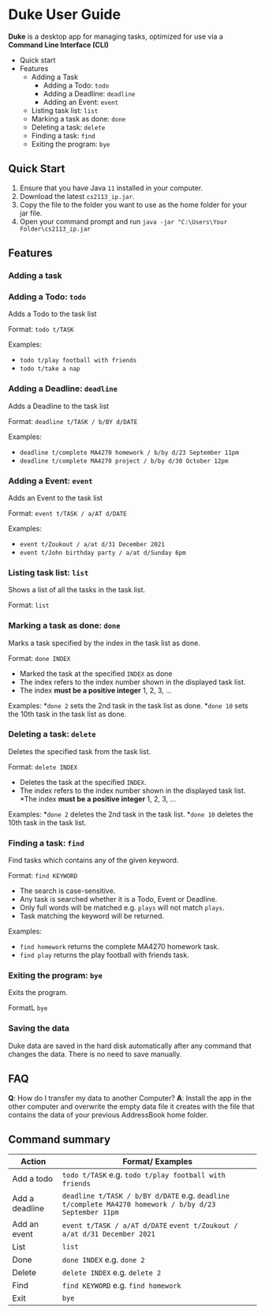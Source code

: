 # Duke User Guide

**Duke** is a desktop app for managing tasks, optimized for use via a
**Command Line Interface (CLI)**

* Quick start
* Features
    * Adding a Task
        * Adding a Todo: ```todo```
        * Adding a Deadline: ```deadline```
        * Adding an Event: ```event```
    * Listing task list: ```list```
    * Marking a task as done: ```done```
    * Deleting a task: ```delete```
    * Finding a task: ```find```
    * Exiting the program: ```bye```

## Quick Start
1. Ensure that you have Java ```11``` installed in your computer.
1. Download the latest ```cs2113_ip.jar```.
1. Copy the file to the folder you want to use as the home folder for your jar file.
1. Open your command prompt and run ```java -jar "C:\Users\Your Folder\cs2113_ip.jar```

## Features

### Adding a task

### Adding a Todo: ```todo```

Adds a Todo to the task list

Format: ```todo t/TASK```

Examples:
* ```todo t/play football with friends```
* ```todo t/take a nap```

### Adding a Deadline: ```deadline```

Adds a Deadline to the task list

Format: ```deadline t/TASK / b/BY d/DATE```

Examples:
* ```deadline t/complete MA4270 homework / b/by d/23 September 11pm```
* ```deadline t/complete MA4270 project / b/by d/30 October 12pm```

### Adding a Event: ```event```

Adds an Event to the task list

Format: ```event t/TASK / a/AT d/DATE```

Examples:
* ```event t/Zoukout / a/at d/31 December 2021```
* ```event t/John birthday party / a/at d/Sunday 6pm```

### Listing task list: ```list```

Shows a list of all the tasks in the task list.

Format: ```list```

### Marking a task as done: ```done```

Marks a task specified by the index in the task list as done.

Format: ```done INDEX```

* Marked the task at the specified ```INDEX``` as done
* The index refers to the index number shown in the displayed task list.
* The index **must be a positive integer** 1, 2, 3, ...

Examples:
*```done 2``` sets the 2nd task in the task list as done.
*```done 10``` sets the 10th task in the task list as done.

### Deleting a task: ```delete```

Deletes the specified task from the task list.

Format: ```delete INDEX```
* Deletes the task at the specified ```INDEX```.
* The index refers to the index number shown in the displayed task list.
*The index **must be a positive integer** 1, 2, 3, ...

Examples:
*```done 2``` deletes the 2nd task in the task list.
*```done 10``` deletes the 10th task in the task list.

### Finding a task: ```find```

Find tasks which contains any of the given keyword.

Format: ```find KEYWORD```
* The search is case-sensitive.
* Any task is searched whether it is a Todo, Event or Deadline.
* Only full words will be matched e.g. ```plays``` will not match ```plays```.
* Task matching the keyword will be returned.

Examples:
* ```find homework``` returns the complete MA4270 homework task.
* ```find play``` returns the play football with friends task.

### Exiting the program: ```bye```

Exits the program.

FormatL ```bye```

### Saving the data

Duke data are saved in the hard disk automatically after any command that changes the data. 
There is no need to save manually.

## FAQ
**Q**: How do I transfer my data to another Computer?
**A**: Install the app in the other computer and overwrite the empty data file it creates with the 
file that contains the data of your previous AddressBook home folder.

## Command summary

Action | Format/ Examples
------------ | -------------
Add a todo | ```todo t/TASK``` e.g. ```todo t/play football with friends```
Add a deadline | ```deadline t/TASK / b/BY d/DATE``` e.g. ```deadline t/complete MA4270 homework / b/by d/23 September 11pm```
Add an event | ```event t/TASK / a/AT d/DATE``` ```event t/Zoukout / a/at d/31 December 2021```
List | ```list```
Done | ```done INDEX``` e.g. ```done 2``` 
Delete | ```delete INDEX``` e.g. ```delete 2``` 
Find | ```find KEYWORD``` e.g. ```find homework```
Exit | ```bye```

